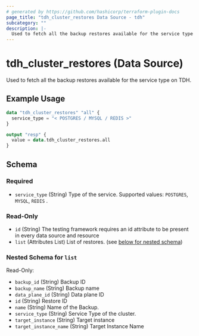 ```yaml
---
# generated by https://github.com/hashicorp/terraform-plugin-docs
page_title: "tdh_cluster_restores Data Source - tdh"
subcategory: ""
description: |-
  Used to fetch all the backup restores available for the service type on TDH.
---
```


# tdh_cluster_restores (Data Source)

Used to fetch all the backup restores available for the service type on TDH.

## Example Usage

```terraform
data "tdh_cluster_restores" "all" {
  service_type = "< POSTGRES / MYSQL / REDIS >"
}

output "resp" {
  value = data.tdh_cluster_restores.all
}
```

<!-- schema generated by tfplugindocs -->
## Schema

### Required

- `service_type` (String) Type of the service. Supported values: `POSTGRES`, `MYSQL`, `REDIS` .

### Read-Only

- `id` (String) The testing framework requires an id attribute to be present in every data source and resource
- `list` (Attributes List) List of restores. (see [below for nested schema](#nestedatt--list))

<a id="nestedatt--list"></a>
### Nested Schema for `list`

Read-Only:

- `backup_id` (String) Backup ID
- `backup_name` (String) Backup name
- `data_plane_id` (String) Data plane ID
- `id` (String) Restore ID
- `name` (String) Name of the Backup.
- `service_type` (String) Service Type of the cluster.
- `target_instance` (String) Target instance
- `target_instance_name` (String) Target Instance Name



